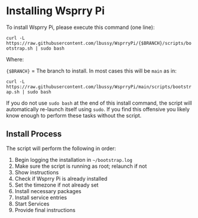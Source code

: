 # Installing Wsprry Pi

To install Wsprry Pi, please execute this command (one line):

`curl -L https://raw.githubusercontent.com/lbussy/WsprryPi/{$BRANCH}/scripts/bootstrap.sh | sudo bash`

Where:

`{$BRANCH}` = The branch to install.  In most cases this will be `main` as in:

`curl -L https://raw.githubusercontent.com/lbussy/WsprryPi/main/scripts/bootstrap.sh | sudo bash`

If you do not use `sudo bash` at the end of this install command, the script will automatically re-launch itself using `sudo`.  If you find this offensive you likely know enough to perform these tasks without the script.

## Install Process

The script will perform the following in order:

1. Begin logging the installation in `~/bootstrap.log`
1. Make sure the script is running as root; relaunch if not
1. Show instructions
1. Check if Wsprry Pi is already installed
1. Set the timezone if not already set
1. Install necessary packages
1. Install service entries
1. Start Services
1. Provide final instructions
